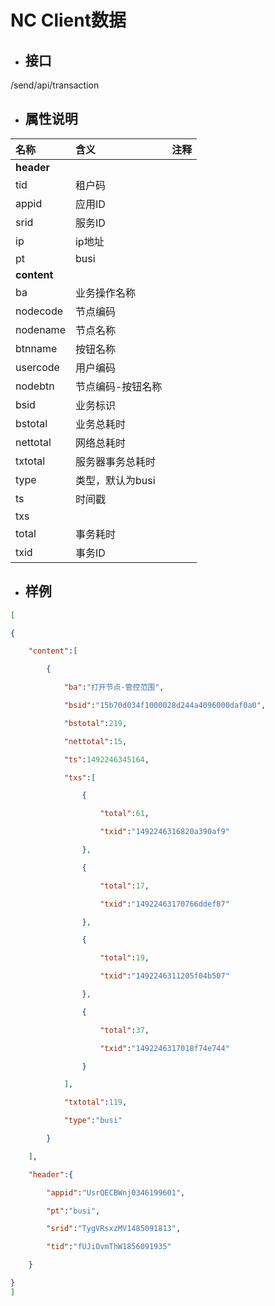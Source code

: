 # NC Client数据

* ## 接口

/send/api/transaction

* ## 属性说明

| **名称** | **含义** | **注释** |
| :--- | :--- | :--- |
| **header** |  |  |
| tid | 租户码 |  |
| appid | 应用ID |  |
| srid | 服务ID |  |
| ip | ip地址 |  |
| pt | busi |  |
| **content** |  |  |
| ba | 业务操作名称 |  |
| nodecode | 节点编码 |  |
| nodename | 节点名称 |  |
| btnname | 按钮名称 |  |
| usercode | 用户编码 |  |
| nodebtn | 节点编码-按钮名称 |  |
| bsid | 业务标识 |  |
| bstotal | 业务总耗时 |  |
| nettotal | 网络总耗时 |  |
| txtotal | 服务器事务总耗时 |  |
| type | 类型，默认为busi |  |
| ts | 时间戳 |  |
| txs |  |  |
| total | 事务耗时 |  |
| txid | 事务ID |  |

* ## 样例

```json
[

{

    "content":[

        {

            "ba":"打开节点-管控范围",

            "bsid":"15b70d034f1000028d244a4096000daf0a0",

            "bstotal":219,

            "nettotal":15,

            "ts":1492246345164,

            "txs":[

                {

                    "total":61,

                    "txid":"1492246316820a390af9"

                },

                {

                    "total":17,

                    "txid":"14922463170766ddef87"

                },

                {

                    "total":19,

                    "txid":"1492246311205f04b507"

                },

                {

                    "total":37,

                    "txid":"1492246317018f74e744"

                }

            ],

            "txtotal":119,

            "type":"busi"

        }

    ],

    "header":{

        "appid":"UsrQECBWnj0346199601",

        "pt":"busi",

        "srid":"TygVRsxzMV1485091813",

        "tid":"fUJiOvmThW1856091935"

    }

}
]
```



